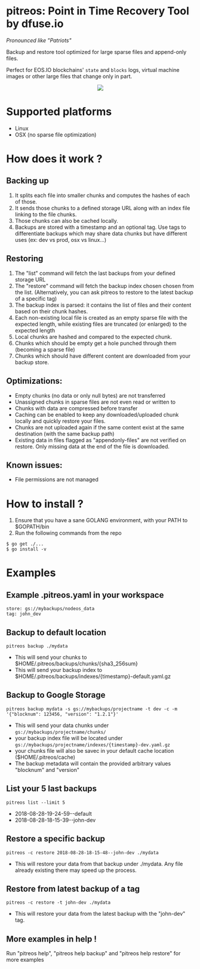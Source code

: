 # pitreos: Point in Time Recovery Tool by dfuse.io
_Pronounced like "Patriots"_

Backup and restore tool optimized for large sparse files and append-only files.

Perfect for EOS.IO blockchains' `state` and `blocks` logs, virtual
machine images or other large files that change only in part.

<p align="center">
  <img src="https://eoscanada.github.io/terminal/pitreos_term.svg">
</p>

# Supported platforms

* Linux
* OSX (no sparse file optimization)

# How does it work ?
## Backing up
1. It splits each file into smaller chunks and computes the hashes of each of those.
2. It sends those chunks to a defined storage URL along with an index file linking to the file chunks.
3. Those chunks can also be cached locally.
4. Backups are stored with a timestamp and an optional tag. Use tags to differentiate backups which may share data chunks but have different uses (ex: dev vs prod, osx vs linux...)

## Restoring
1. The "list" command will fetch the last backups from your defined storage URL
2. The "restore" command will fetch the backup index chosen chosen from the list. (Alternatively, you can ask pitreos to restore to the latest backup of a specific tag)
3. The backup index is parsed: it contains the list of files and their content based on their chunk hashes.
4. Each non-existing local file is created as an empty sparse file with the expected length, while existing files are truncated (or enlarged) to the expected length
5. Local chunks are hashed and compared to the expected chunk.
6. Chunks which should be empty get a hole punched through them (becoming a sparse file)
7. Chunks which should have different content are downloaded from your backup store.

## Optimizations:
* Empty chunks (no data or only null bytes) are not transferred
* Unassigned chunks in sparse files are not even read or written to
* Chunks with data are compressed before transfer
* Caching can be enabled to keep any downloaded/uploaded chunk locally and quickly restore your files.
* Chunks are not uploaded again if the same content exist at the same destination (with the same backup path)
* Existing data in files flagged as "appendonly-files" are not verified on restore. Only missing data at the end of the file is downloaded.

## Known issues:
* File permissions are not managed

# How to install ?

1. Ensure that you have a sane GOLANG environment, with your PATH to $GOPATH/bin
2. Run the following commands from the repo
```
$ go get ./...
$ go install -v
```

# Examples

## Example .pitreos.yaml in your workspace

```# $HOME/myproject/.pitreos.yaml
store: gs://mybackups/nodeos_data
tag: john_dev
```

## Backup to default location

```pitreos backup ./mydata```
* This will send your chunks to $HOME/.pitreos/backups/chunks/{sha3_256sum}
* This will send your backup index to $HOME/.pitreos/backups/indexes/{timestamp}-default.yaml.gz

## Backup to Google Storage

```pitreos backup mydata -s gs://mybackups/projectname -t dev -c -m '{"blocknum": 123456, "version": "1.2.1"}'```
* This will send your data chunks under `gs://mybackups/projectname/chunks/`
* your backup index file will be located under `gs://mybackups/projectname/indexes/{timestamp}-dev.yaml.gz`
* your chunks file will also be savec in your default cache location ($HOME/.pitreos/cache)
* The backup metadata will contain the provided arbitrary values "blocknum" and "version"

## List your 5 last backups
```pitreos list --limit 5```
* 2018-08-28-19-24-59--default
* 2018-08-28-18-15-39--john-dev

## Restore a specific backup
```pitreos -c restore 2018-08-28-18-15-48--john-dev ./mydata```
* This will restore your data from that backup under ./mydata. Any file already existing there may speed up the process.

## Restore from latest backup of a tag
```pitreos -c restore -t john-dev ./mydata```
* This will restore your data from the latest backup with the "john-dev" tag.

## More examples in help !
Run "pitreos help", "pitreos help backup" and "pitreos help restore" for more examples
